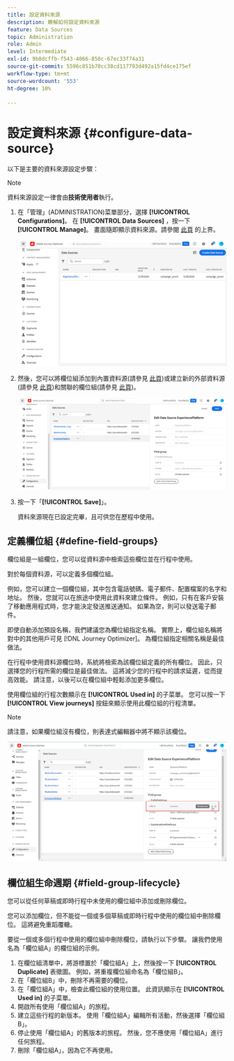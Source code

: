 ```yaml
---
title: 設定資料來源
description: 瞭解如何設定資料來源
feature: Data Sources
topic: Administration
role: Admin
level: Intermediate
exl-id: 9b0dcffb-f543-4066-850c-67ec33f74a31
source-git-commit: 5596c851b70cc38cd117793d492a15fd4ce175ef
workflow-type: tm+mt
source-wordcount: '553'
ht-degree: 10%

---
```


# 設定資料來源 {#configure-data-source}

以下是主要的資料來源設定步驟：

>[!NOTE]
>
>資料來源設定一律會由&#x200B;**技術使用者**&#x200B;執行。

1. 在「管理」(ADMINISTRATION)菜單部分，選擇 **[!UICONTROL Configurations]**。 在  **[!UICONTROL Data Sources]** ，按一下 **[!UICONTROL Manage]**。 畫面隨即顯示資料來源。請參閱 [此頁](../start/user-interface.md) 的上界。

   ![](assets/journey18.png)

1. 然後，您可以將欄位組添加到內置資料源(請參見 [此頁](../datasource/adobe-experience-platform-data-source.md))或建立新的外部資料源(請參見 [此頁](../datasource/external-data-sources.md))和關聯的欄位組(請參見 [此頁](../datasource/configure-data-sources.md#define-field-groups))。

   ![](assets/journey23.png)

1. 按一下「**[!UICONTROL Save]**」。

   資料來源現在已設定完畢，且可供您在歷程中使用。

## 定義欄位組 {#define-field-groups}

欄位組是一組欄位，您可以從資料源中檢索這些欄位並在行程中使用。

對於每個資料源，可以定義多個欄位組。

例如，您可以建立一個欄位組，其中包含電話號碼、電子郵件、配置檔案的名字和地址。 然後，您就可以在旅途中使用此資料來建立條件。 例如，只有在客戶安裝了移動應用程式時，您才能決定發送推送通知。 如果為空，則可以發送電子郵件。

即使自動添加預設名稱，我們建議您為欄位組指定名稱。 實際上，欄位組名稱將對中的其他用戶可見 [!DNL Journey Optimizer]。 為欄位組指定相關名稱是最佳做法。

在行程中使用資料源欄位時，系統將檢索為該欄位組定義的所有欄位。 因此，只選擇您的行程所需的欄位是最佳做法。 這將減少您的行程中的請求延遲，從而提高效能。 請注意，以後可以在欄位組中輕鬆添加更多欄位。

使用欄位組的行程次數顯示在 **[!UICONTROL Used in]** 的子菜單。 您可以按一下 **[!UICONTROL View journeys]** 按鈕來顯示使用此欄位組的行程清單。

>[!NOTE]
>
>請注意，如果欄位組沒有欄位，則表達式編輯器中將不顯示該欄位。

![](assets/journey3bis.png)

## 欄位組生命週期 {#field-group-lifecycle}

您可以從任何草稿或即時行程中未使用的欄位組中添加或刪除欄位。

您可以添加欄位，但不能從一個或多個草稿或即時行程中使用的欄位組中刪除欄位。 這將避免重蹈覆轍。

要從一個或多個行程中使用的欄位組中刪除欄位，請執行以下步驟。 讓我們使用名為「欄位組A」的欄位組的示例。

1. 在欄位組清單中，將游標置於「欄位組A」上，然後按一下 **[!UICONTROL Duplicate]** 表徵圖。 例如，將重複欄位組命名為「欄位組B」。
1. 在「欄位組B」中，刪除不再需要的欄位。
1. 在「欄位組A」中，檢查此欄位組的使用位置。 此資訊顯示在 **[!UICONTROL Used in]** 的子菜單。
1. 開啟所有使用「欄位組A」的旅程。
1. 建立這些行程的新版本。 使用「欄位組A」編輯所有活動，然後選擇「欄位組B」。
1. 停止使用「欄位組A」的舊版本的旅程。 然後，您不應使用「欄位組A」進行任何旅程。
1. 刪除「欄位組A」，因為它不再使用。
